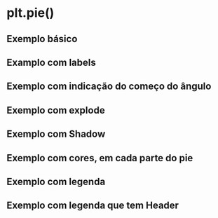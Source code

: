 # plt.pie()
## Exemplo básico
## Examplo com labels
## Exemplo com indicação do começo do ângulo
## Exemplo com explode
## Exemplo com Shadow
## Exemplo com cores, em cada parte do pie
## Exemplo com legenda
## Exemplo com legenda que tem Header

